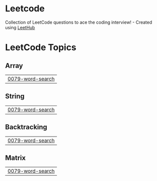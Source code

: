 # Leetcode
Collection of LeetCode questions to ace the coding interview! - Created using [LeetHub](https://github.com/QasimWani/LeetHub)

<!---LeetCode Topics Start-->
# LeetCode Topics
## Array
|  |
| ------- |
| [0079-word-search](https://github.com/Sameer-Pal/Leetcode/tree/master/0079-word-search) |
## String
|  |
| ------- |
| [0079-word-search](https://github.com/Sameer-Pal/Leetcode/tree/master/0079-word-search) |
## Backtracking
|  |
| ------- |
| [0079-word-search](https://github.com/Sameer-Pal/Leetcode/tree/master/0079-word-search) |
## Matrix
|  |
| ------- |
| [0079-word-search](https://github.com/Sameer-Pal/Leetcode/tree/master/0079-word-search) |
<!---LeetCode Topics End-->